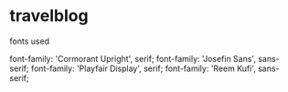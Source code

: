 # travelblog
fonts used

font-family: 'Cormorant Upright', serif;
font-family: 'Josefin Sans', sans-serif;
font-family: 'Playfair Display', serif;
font-family: 'Reem Kufi', sans-serif;
